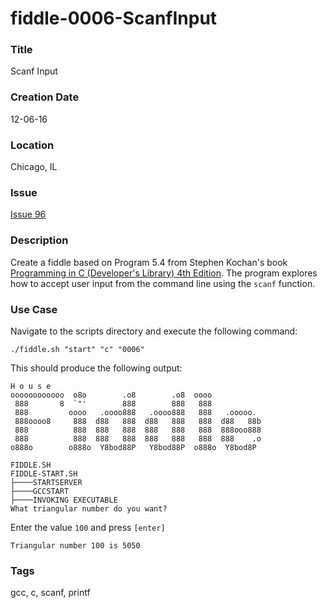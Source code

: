 fiddle-0006-ScanfInput
======

### Title

Scanf Input


### Creation Date

12-06-16


### Location

Chicago, IL


### Issue

[Issue 96](https://github.com/bradyhouse/house/issues/96)


### Description

Create a fiddle based on Program 5.4 from Stephen Kochan's book [Programming in C (Developer's Library) 4th Edition](http://a.co/1QJ9MDN).  The program explores how to accept user input from the command line using the `scanf` function.


### Use Case

Navigate to the scripts directory and execute the following command:

    ./fiddle.sh "start" "c" "0006"
    
This should produce the following output:

    H o u s e
    oooooooooooo  o8o        .o8        .o8  oooo
     888       8  `"'        888        888   888
     888         oooo   .oooo888   .oooo888   888   .ooooo.
     888oooo8     888  d88   888  d88   888   888  d88   88b
     888          888  888   888  888   888   888  888ooo888
     888          888  888   888  888   888   888  888    .o
    o888o        o888o  Y8bod88P   Y8bod88P  o888o  Y8bod8P
    
    FIDDLE.SH
    FIDDLE-START.SH
    ├────STARTSERVER
    ├────GCCSTART
    ├────INVOKING EXECUTABLE
    What triangular number do you want? 
    
Enter the value `100` and press `[enter]`

    
    Triangular number 100 is 5050


### Tags

gcc, c, scanf, printf
